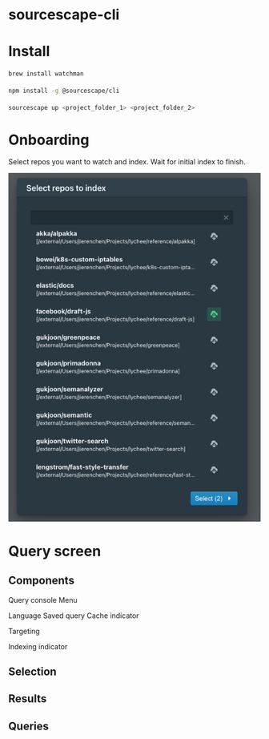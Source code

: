 # sourcescape-cli

# Install

```bash
brew install watchman

npm install -g @sourcescape/cli

sourcescape up <project_folder_1> <project_folder_2>
```


# Onboarding

Select repos you want to watch and index.
Wait for initial index to finish.

![image](images/repo_select.png)



# Query screen


## Components

Query console
Menu

Language
Saved query
Cache indicator

Targeting

Indexing indicator


## Selection


## Results


## Queries


